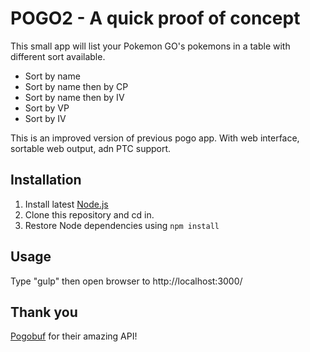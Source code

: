 # POGO2 - A quick proof of concept

This small app will list your Pokemon GO's pokemons in a table with different sort available.
- Sort by name
- Sort by name then by CP
- Sort by name then by IV
- Sort by VP
- Sort by IV

This is an improved version of previous pogo app. With web interface, sortable web output, adn PTC support.

## Installation

1. Install latest [Node.js](https://nodejs.org/en/)
2. Clone this repository and cd in.
3. Restore Node dependencies using `npm install`

## Usage

Type "gulp" then open browser to http://localhost:3000/

## Thank you
[Pogobuf](https://github.com/cyraxx/pogobuf) for their amazing API!
